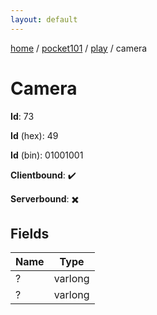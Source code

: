 ```yaml
---
layout: default
---
```


[home](/)  /  [pocket101](/protocol/pocket101)  /  [play](/protocol/pocket101/play)  /  camera

# Camera

**Id**: 73

**Id** (hex): 49

**Id** (bin): 01001001

**Clientbound**: ✔️

**Serverbound**: ✖️

## Fields

Name | Type
---|---
? | varlong
? | varlong
